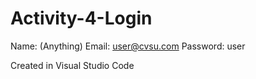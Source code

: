 # Activity-4-Login 

Name: (Anything)
Email: user@cvsu.com
Password: user

Created in Visual Studio Code 
